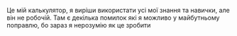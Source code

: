 Це мій калькулятор, я виріши використати усі мої знання та навички, але він не робочій. Там є декілька помилок які я можливо у майбутньому поправлю, бо зараз я нерозумію як це зробити
